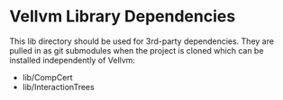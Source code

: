 # Vellvm Library Dependencies

This lib directory should be used for 3rd-party dependencies.  They are
pulled in as git submodules when the project is cloned
which can be installed independently of Vellvm:

* lib/CompCert 
* lib/InteractionTrees
